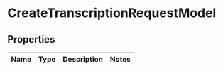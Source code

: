 
# CreateTranscriptionRequestModel

## Properties
Name | Type | Description | Notes
------------ | ------------- | ------------- | -------------



